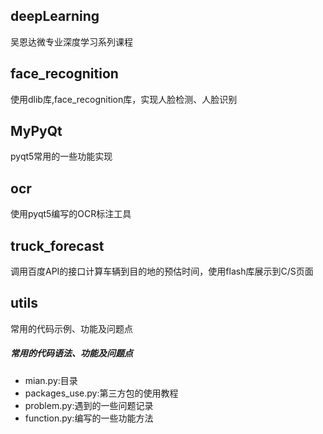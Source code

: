 ## deepLearning
吴恩达微专业深度学习系列课程
## face_recognition
使用dlib库,face_recognition库，实现人脸检测、人脸识别  
## MyPyQt
pyqt5常用的一些功能实现
## ocr
使用pyqt5编写的OCR标注工具
## truck_forecast
调用百度API的接口计算车辆到目的地的预估时间，使用flash库展示到C/S页面 
## utils
常用的代码示例、功能及问题点
##### 常用的代码语法、功能及问题点
- mian.py:目录
- packages_use.py:第三方包的使用教程
- problem.py:遇到的一些问题记录
- function.py:编写的一些功能方法